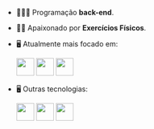 - 👨🏻‍💻 Programação **back-end**.
- 🧗🏼 Apaixonado por **Exercícios Físicos**.
- 🖥️ Atualmente mais focado em:

  <img width='35' height='35' src="https://cdn.jsdelivr.net/gh/devicons/devicon/icons/python/python-original.svg" />
  
  <img width='35' height='35' src="https://cdn.jsdelivr.net/gh/devicons/devicon/icons/django/django-plain.svg" />

  <img  width='35' height='35' src="https://cdn.jsdelivr.net/gh/devicons/devicon/icons/mysql/mysql-original.svg" />

- 🖥️ Outras tecnologias:

  <img width='35' height='35' src="https://cdn.jsdelivr.net/gh/devicons/devicon/icons/html5/html5-original.svg" />
  
  <img width='35' height='35' src="https://cdn.jsdelivr.net/gh/devicons/devicon/icons/css3/css3-original.svg" />
  
  <img  width='35' height='35' src="https://cdn.jsdelivr.net/gh/devicons/devicon/icons/sqlite/sqlite-original.svg" />
